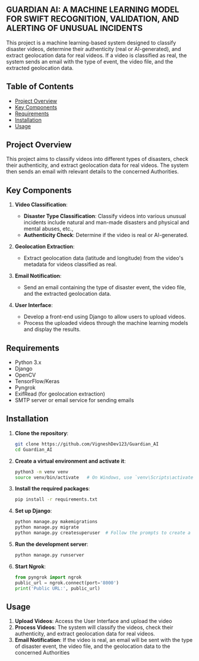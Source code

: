 
## GUARDIAN AI: A MACHINE LEARNING MODEL FOR SWIFT RECOGNITION, VALIDATION, AND ALERTING OF UNUSUAL INCIDENTS

This project is a machine learning-based system designed to classify disaster videos, determine their authenticity (real or AI-generated), and extract geolocation data for real videos. If a video is classified as real, the system sends an email with the type of event, the video file, and the extracted geolocation data.

## Table of Contents

- [Project Overview](#project-overview)
- [Key Components](#key-components)
- [Requirements](#requirements)
- [Installation](#installation)
- [Usage](#usage)
## Project Overview

This project aims to classify videos into different types of disasters, check their authenticity, and extract geolocation data for real videos. The system then sends an email with relevant details to the concerned Authorities.

## Key Components

1. **Video Classification**:
   - **Disaster Type Classification**: Classify videos into various unusual incidents include natural and man-made disasters and physical and mental abuses, etc.,
   - **Authenticity Check**: Determine if the video is real or AI-generated.

2. **Geolocation Extraction**:
   - Extract geolocation data (latitude and longitude) from the video's metadata for videos classified as real.

3. **Email Notification**:
   - Send an email containing the type of disaster event, the video file, and the extracted geolocation data.

4. **User Interface**:
   - Develop a front-end using Django to allow users to upload videos.
   - Process the uploaded videos through the machine learning models and display the results.

## Requirements

- Python 3.x
- Django
- OpenCV
- TensorFlow/Keras
- Pyngrok
- ExifRead (for geolocation extraction)
- SMTP server or email service for sending emails

## Installation

1. **Clone the repository**:
   ```bash
   git clone https://github.com/VigneshDev123/Guardian_AI
   cd Guardian_AI
   ```

2. **Create a virtual environment and activate it**:
   ```bash
   python3 -m venv venv
   source venv/bin/activate   # On Windows, use `venv\Scripts\activate`
   ```

3. **Install the required packages**:
   ```bash
   pip install -r requirements.txt
   ```

4. **Set up Django**:
   ```bash
   python manage.py makemigrations
   python manage.py migrate
   python manage.py createsuperuser  # Follow the prompts to create a superuser
   ```

5. **Run the development server**:
   ```bash
   python manage.py runserver
   ```

6. **Start Ngrok**:
   ```python
   from pyngrok import ngrok
   public_url = ngrok.connect(port='8000')
   print('Public URL:', public_url)
   ```

## Usage

1. **Upload Videos**: Access the User Interface and upload the video
2. **Process Videos**: The system will classify the videos, check their authenticity, and extract geolocation data for real videos.
3. **Email Notification**: If the video is real, an email will be sent with the type of disaster event, the video file, and the geolocation data to the concerned Authorities
